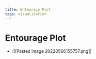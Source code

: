 ```yaml
---
title: Entourage Plot
tags: visualization
---
```


# Entourage Plot
- ![[Pasted image 20220506155757.png]]




















